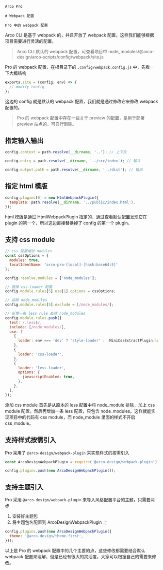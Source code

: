 `````
Arco Pro

# Webpack 配置

Pro 中的 webpack 配置
`````

Arco CLI 是基于 webpack 的，并且开放了 webpack 配置，这样我们能够根据项目需要进行灵活的配置。

> Arco CLI 默认的 webpack 配置，可查看项目中 node_modules/@arco-design/arco-scripts/config/webpack/site.js

Pro 的 webpack 配置，在根目录下的 `.config/webpack.config.js` 中，先看一下大概结构

```js
exports.site = (config, env) => {
  // modify config
};
```

这边的 config 就是默认的 webpack 配置，我们就是通过修改它来修改 webpack 配置的。

> Pro 的 webpack 配置中存在一些关于 preview 的配置，是用于部署 preview 站点的，可自行删除。

## 指定输入输出

```js
config.context = path.resolve(__dirname, '..'); // 上下文

config.entry = path.resolve(__dirname, '../src/index'); // 输入

config.output.path = path.resolve(__dirname, '../dist'); // 输出
```

## 指定 html 模版

```js
config.plugins[0] = new HtmlWebpackPlugin({
  template: path.resolve(__dirname, '../public/index.html'),
});
```

html 模版是通过 HtmlWebpackPlugin 指定的，通过查看默认配置发现它在 plugin 的第一个，所以这边直接替换掉了 config 的第一个 plugin。

## 支持 css module

```js
// css 配置增加 modules
const cssOptions = {
  modules: true,
  localIdentName: 'arco-pro-[local]-[hash:base64:5]'
};

config.resolve.modules = ['node_modules'];

// 替换 css-loader 配置
config.module.rules[5].use[1].options = cssOptions;

// 排除 node_modules
config.module.rules[5].exclude = [/node_modules/];

// 新增一条 less rule 处理 node_modules
config.module.rules.push({
  test: /.less$/,
  include: [/node_modules/],
  use: [
    {
      loader: env === 'dev' ? 'style-loader' :  MiniCssExtractPlugin.loader,
    },
    {
      loader: 'css-loader',
    },
    {
      loader: 'less-loader',
      options: {
        javascriptEnabled: true,
      },
    },
  ],
});
```

添加 css module 首先是从原本的 less 配置中将 node_module 排除，加上 css module 配置。然后再增加一条 less 配置，只包含 node_modules。这样就能实现项目中的代码有 css module，而 node_module 里面的样式不开启 css_module。

## 支持样式按需引入

Pro 采用了 `@arco-design/webpack-plugin` 来实现样式的按需引入

```js
const ArcoDesignWebpackPlugin = require('@arco-design/webpack-plugin');

config.plugins.push(new ArcoDesignWebpackPlugin());
```

## 支持主题引入

Pro 采用 `@arco-design/webpack-plugin` 来导入风格配置平台的主题，只需要两步

1.  安装好主题包
1.  将主题包名配置到 ArcoDesignWebpackPlugin 上

```js
config.plugins.push(new ArcoDesignWebpackPlugin({
  theme: '@arco-design/theme-first',
}));
```

以上是 Pro 的 webpack 配置中的几个主要的点，这些修改都需要结合默认 webpack 配置来理解，但是已经有很大的灵活度，大家可以根据自己的需要来修改。
